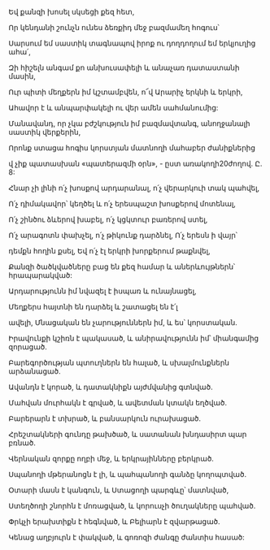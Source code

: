 Եվ քանզի խոսել սկսեցի քեզ հետ,

Որ կենդանի շունչն ունես ձեռքիդ մեջ բազմամեղ հոգուս՝

Սարսում եմ սաստիկ տագնապով իրոք ու դողդողում եմ երկյուղից ահա՛,

Զի հիշելն անգամ քո անխուսափելի և անաչառ դատաստանի մասին,

Ուր պիտի մեղքերն իմ կշտամբվեն, ո՜վ Արարիչ երկնի և երկրի,

Ահավոր է և անպարփակելի ու վեր ամեն սահմանումից:

Մանավանդ, որ չկա բժշկություն իմ բազմավտանգ, անողջանալի սաստիկ վերքերին,

Որոնք ստացա հոգիս կորստյան մատնողի մահաբեր ժանիքներից

վ չիք պատասխան «պատերազմի օրն», - ըստ առակողի20ժողով. Ը. 8:

Հնար չի լինի ո՛չ խոսքով արդարանալ, ո՛չ վերարկուի տակ պահվել,

Ո՛չ դիմակավոր՝ կեղծել և ո՛չ երեսպաշտ խոսքերով մոտենալ,

Ո՛չ շինծու ձևերով խաբել, ո՛չ կցկտուր բառերով ստել,

Ո՛չ արագոտն փախչել, ո՛չ թիկունք դարձնել, Ո՛չ երեսն ի վայր՝

դեմքն հողին քսել, Եվ ո՛չ էլ երկրի խորքերում թաքնվել,

Քանզի ծածկվածները բաց են քեզ համար և աներևույթներն՝ հրապարակված:

Արդարությունն իմ նվազել է իսպառ և ունայնացել,

Մեղքերս հայտնի են դարձել և շատացել են է՛լ

ավելի, Մնացական են չարություններն իմ, և ես՝ կորստական.

Իրավունքի կշիռն է պակասած, և անիրավությունն իմ՝ միանգամից զորացած.

Բարեգործության պտուղներն են հալած, և սխալմունքներն արձանացած.

Ավանդն է կորած, և դատակնիքն այժմվանից գտնված.

Մահվան մուրհակն է գրված, և ավետման կտակն եղծված.

Բարերարն է տխրած, և բանսարկուն ուրախացած.

Հրեշտակների գունդը թախծած, և սատանան խնդասիրտ պար բռնած.

Վերնական զորքը ողբի մեջ, և երկրայինները բերկրած.

Սպանողի մթերանոցն է լի, և պահպանողի գանձը կողոպտված.

Օտարի մասն է կանգուն, և Ստացողի պարգևը՝ մատնված,

Ստեղծողի շնորհն է մոռացված, և կորուսչի ծուղակները պահված.

Փրկչի երախտիքն է հեգնված, և Բելիարն է զվարթացած.

Կենաց աղբյուրն է փակված, և գոռոզի ժանգը ժանտիս հասած: